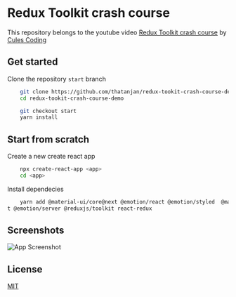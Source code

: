 # Redux Toolkit crash course

This repository belongs to the youtube video [Redux Toolkit crash course]() by [Cules Coding]()

## Get started

Clone the repository `start` branch

```bash
    git clone https://github.com/thatanjan/redux-tookit-crash-course-demo.git
    cd redux-tookit-crash-course-demo

    git checkout start
    yarn install
```

## Start from scratch

Create a new create react app

```bash
    npx create-react-app <app>
    cd <app>
```

Install dependecies

```bash
    yarn add @material-ui/core@next @emotion/react @emotion/styled  @material-ui/icons@nex
t @emotion/server @reduxjs/toolkit react-redux
```

## Screenshots

![App Screenshot](https://via.placeholder.com/468x300?text=App+Screenshot+Here)

## License

[MIT](https://choosealicense.com/licenses/mit/)
